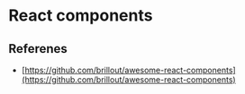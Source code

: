 # React components

## Referenes

* [https://github.com/brillout/awesome-react-components](https://github.com/brillout/awesome-react-components)
